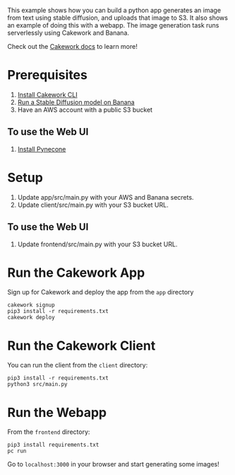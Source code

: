 This example shows how you can build a python app generates an image from text using stable diffusion, and uploads that image to S3. It also shows an example of doing this with a webapp. The image generation task runs serverlessly using Cakework and Banana.

Check out the [Cakework docs](https://docs.cakework.com/) to learn more!

# Prerequisites
1. [Install Cakework CLI](https://docs.cakework.com/reference/cli/installation)
2. [Run a Stable Diffusion model on Banana](https://www.banana.dev/stable-diffusion)
3. Have an AWS account with a public S3 bucket

## To use the Web UI

1. [Install Pynecone](https://pynecone.io/docs/getting-started/installation)

# Setup
1. Update app/src/main.py with your AWS and Banana secrets.
2. Update client/src/main.py with your S3 bucket URL.

## To use the Web UI

1. Update frontend/src/main.py with your S3 bucket URL.

# Run the Cakework App

Sign up for Cakework and deploy the app from the ```app``` directory

```
cakework signup
pip3 install -r requirements.txt
cakework deploy
```

# Run the Cakework Client 

You can run the client from the ```client``` directory:

```
pip3 install -r requirements.txt
python3 src/main.py
```

# Run the Webapp

From the ```frontend``` directory:

```
pip3 install requirements.txt
pc run
```

Go to ```localhost:3000``` in your browser and start generating some images!


